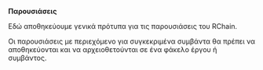 **Παρουσιάσεις**

Εδώ αποθηκεύουμε γενικά πρότυπα για τις παρουσιάσεις του RChain.

Οι παρουσιάσεις με περιεχόμενο για συγκεκριμένα συμβάντα θα πρέπει να αποθηκεύονται και να αρχειοθετούνται σε ένα φάκελο έργου ή συμβάντος.
